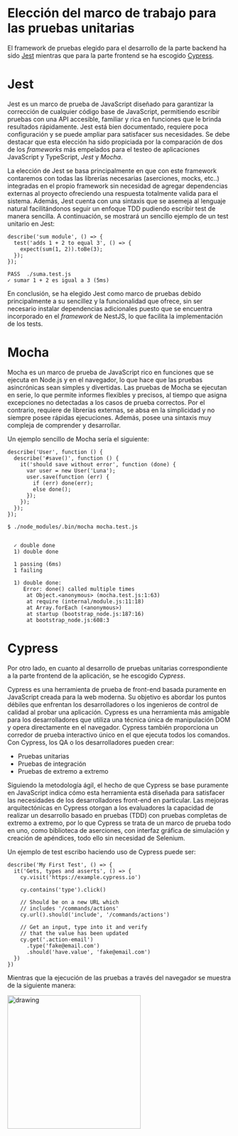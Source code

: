 # Elección del marco de trabajo para las pruebas unitarias
El framework de pruebas elegido para el desarrollo de la parte backend ha sido [Jest](#jest) mientras que para la parte frontend se ha escogido [Cypress](#cypress).

<a name="jest"></a>

# Jest
Jest es un marco de prueba de JavaScript diseñado para garantizar la corrección de cualquier código base de JavaScript, permitiendo escribir pruebas con una API accesible, familiar y rica en funciones que le brinda resultados rápidamente. Jest está bien documentado, requiere poca configuración y se puede ampliar para satisfacer sus necesidades. Se debe destacar que esta elección ha sido propiciada por la comparación de dos de los *frameworks* más empelados para el testeo de aplicaciones JavaScript y TypeScript, *Jest* y *Mocha*.

La elección de Jest se basa principalmente en que con este framework contaremos con todas las librerías necesarias (aserciones, mocks, etc..) integradas en el propio framework sin necesidad de agregar dependencias externas al proyecto ofreciendo una respuesta totalmente valida para el sistema. Además, Jest cuenta con una sintaxis que se asemeja al lenguaje natural facilitándonos seguir un enfoque TDD pudiendo escribir test de manera sencilla. A continuación, se mostrará un sencillo ejemplo de un test unitario en Jest:

```
describe('sum module', () => {
  test('adds 1 + 2 to equal 3', () => {
    expect(sum(1, 2)).toBe(3);
  });
});

```

```
PASS  ./suma.test.js
✓ sumar 1 + 2 es igual a 3 (5ms)
```

En conclusión, se ha elegido Jest como marco de pruebas debido principalmente a su sencillez y la funcionalidad que ofrece, sin ser necesario instalar dependencias adicionales puesto que se encuentra incorporado en el _framework_ de NestJS, lo que facilita la implementación de los tests.

# Mocha 
Mocha es un marco de prueba de JavaScript rico en funciones que se ejecuta en Node.js y en el navegador, lo que hace que las pruebas asincrónicas sean simples y divertidas. Las pruebas de Mocha se ejecutan en serie, lo que permite informes flexibles y precisos, al tiempo que asigna excepciones no detectadas a los casos de prueba correctos. Por el contrario, requiere de librerías externas, se absa en la simplicidad y no siempre posee rápidas ejecuciones. Además, posee una sintaxis muy compleja de comprender y desarrollar.

Un ejemplo sencillo de Mocha sería el siguiente:

```
describe('User', function () {
  describe('#save()', function () {
    it('should save without error', function (done) {
      var user = new User('Luna');
      user.save(function (err) {
        if (err) done(err);
        else done();
      });
    });
  });
});
```

```
$ ./node_modules/.bin/mocha mocha.test.js


  ✓ double done
  1) double done

  1 passing (6ms)
  1 failing

  1) double done:
     Error: done() called multiple times
      at Object.<anonymous> (mocha.test.js:1:63)
      at require (internal/module.js:11:18)
      at Array.forEach (<anonymous>)
      at startup (bootstrap_node.js:187:16)
      at bootstrap_node.js:608:3
```
<a name="cypress"></a>

# Cypress

Por otro lado, en cuanto al desarrollo de pruebas unitarias correspondiente a la parte frontend de la aplicación, se he escogido *Cypress*.

Cypress es una herramienta de prueba de front-end basada puramente en JavaScript creada para la web moderna. Su objetivo es abordar los puntos débiles que enfrentan los desarrolladores o los ingenieros de control de calidad al probar una aplicación. Cypress es una herramienta más amigable para los desarrolladores que utiliza una técnica única de manipulación DOM y opera directamente en el navegador. Cypress también proporciona un corredor de prueba interactivo único en el que ejecuta todos los comandos.
Con Cypress, los QA o los desarrolladores pueden crear:

- Pruebas unitarias
- Pruebas de integración
- Pruebas de extremo a extremo

Siguiendo la metodología ágil, el hecho de que Cypress se base puramente en JavaScript indica cómo esta herramienta está diseñada para satisfacer las necesidades de los desarrolladores front-end en particular. Las mejoras arquitectónicas en Cypress otorgan a los evaluadores la capacidad de realizar un desarrollo basado en pruebas (TDD) con pruebas completas de extremo a extremo, por lo que Cypress se trata de un marco de prueba todo en uno, como biblioteca de aserciones, con interfaz gráfica de simulación y creación de apéndices, todo ello sin necesidad de Selenium. 

Un ejemplo de test escribo haciendo uso de Cypress puede ser:

```
describe('My First Test', () => {
  it('Gets, types and asserts', () => {
    cy.visit('https://example.cypress.io')

    cy.contains('type').click()

    // Should be on a new URL which
    // includes '/commands/actions'
    cy.url().should('include', '/commands/actions')

    // Get an input, type into it and verify
    // that the value has been updated
    cy.get('.action-email')
      .type('fake@email.com')
      .should('have.value', 'fake@email.com')
  })
})
```

Mientras que la ejecución de las pruebas a través del navegador se muestra de la siguiente manera:

<img src="" alt="drawing" width="300"/>